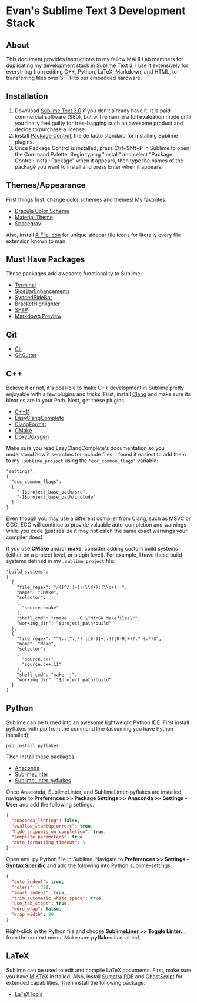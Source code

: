 # Evan's Sublime Text 3 Development Stack

## About

This document provides instructions to my fellow MAHI Lab members for duplicating my development stack in Sublime Text 3. I use it extensively for everything from editing C++, Python, LaTeX, Markdown, and HTML, to transferring files over SFTP to our embedded hardware.

## Installation

1. Download [Sublime Text 3.0](https://www.sublimetext.com/3) if you don't already have it. It is paid commercial software ($80), but will remain in a full evaluation mode until you finally feel guilty for free-bagging such an awesome product and decide to purchase a license.
2. Install [Package Control](https://packagecontrol.io/installation), the de facto standard for installing Sublime plugins.
3. Once Package Control is installed, press Ctrl+Shft+P in Sublime to open the Command Palette. Begin typing "install" and select "Package Control: Install Package" when it appears, then type the names of the package you want to install and press Enter when it appears.

## Themes/Appearance

First things first: change color schemes and themes! My favorites:

- [Dracula Color Scheme](https://draculatheme.com/)
- [Material Theme](https://packagecontrol.io/packages/Material%20Theme)
- [Spacegray](https://packagecontrol.io/packages/Theme%20-%20Spacegray)

Also, install [A File Icon](https://packagecontrol.io/packages/A%20File%20Icon) for unique sidebar file icons for literally every file extension known to man.

## Must Have Packages

These packages add awesome functionality to Sublime:

- [Terminal](https://packagecontrol.io/packages/Terminal)
- [SideBarEnhancements](https://packagecontrol.io/packages/SideBarEnhancements)
- [SyncedSideBar](https://packagecontrol.io/packages/SyncedSideBar)
- [BracketHighlighter](https://packagecontrol.io/packages/BracketHighlighter)
- [SFTP](https://packagecontrol.io/packages/SFTP)
- [Markdown Preview](https://packagecontrol.io/packages/Markdown%20Preview)

## Git

- [Git](https://packagecontrol.io/packages/Git)
- [GitGutter](https://packagecontrol.io/packages/GitGutter)

## C++

Believe it or not, it's possible to make C++ development in Sublime pretty enjoyable with a few plugins and tricks. First, install [Clang](https://clang.llvm.org/) and make sure its binaries are in your Path. Next, get these plugins.

- [C++11](https://packagecontrol.io/packages/C%2B%2B11)
- [EasyClangComplete](https://packagecontrol.io/packages/EasyClangComplete)
- [ClangFormat](https://packagecontrol.io/packages/Clang%20Format)
- [CMake](https://packagecontrol.io/packages/CMake)
- [DoxyDoxygen](https://packagecontrol.io/packages/DoxyDoxygen)

Make sure you read EasyClangComplete's documentation so you understand how it searches for include files. I found it easiest to add them to my ```.sublime_project``` using the ```"ecc_common_flags"``` variable:

```{json}
"settings":
{
  "ecc_common_flags":
  [
    "-I$project_base_path/src",
    "-I$project_base_path/include"
  ]
}
```

Even though you may use a different compiler from Clang, such as MSVC or GCC, ECC will continue to provide valuable auto-completion and warnings while you code (just realize it may not catch the same exact warnings your compiler does)

If you use **CMake** and/or **make**, consider adding custom build systems (either on a project level, or plugin level). For example, I have these build systems defined in my ```.sublime_project``` file:

```{json}
"build_systems":
[
  {
    "file_regex": "/([^/:]+):(\\d+):(\\d+): ",
    "name": "CMake",
    "selector":
    [
      "source.cmake"
    ],
    "shell_cmd": "cmake .. -G \"MinGW Makefiles\"",
    "working_dir": "$project_path/build"
  },
  {
    "file_regex": "^(..[^:]*):([0-9]+):?([0-9]+)?:? (.*)$",
    "name": "Make",
    "selector":
    [
      "source.c++",
      "source.c++.11"
    ],
    "shell_cmd": "make -j",
    "working_dir": "$project_path/build"
  }
]
```


## Python

Sublime can be turned into an awesome lightweight Python IDE. First install pyflakes with pip from the command line (assuming you have Python installed):

```
pip install pyflakes
```

Then install these packages:

- [Anaconda](https://packagecontrol.io/packages/Anaconda)
- [SublimeLinter](https://packagecontrol.io/packages/SublimeLinter)
- [SublimeLinter-pyflakes](https://packagecontrol.io/packages/SublimeLinter-pyflakes)

Once Anaconda, SublimeLinter, and SublimeLinter-pyflakes are installed, navigate to **Preferences >> Package Settings >> Anaconda >> Settings - User** and add the following settings:

```json
{
  "anaconda_linting": false,
  "swallow_startup_errors": true,
  "hide_snippets_on_completion": true,
  "complete_parameters": true,
  "auto_formatting_timeout": 5
}
```

Open any .py Python file in Sublime. Navigate to **Preferences >> Settings - Syntax Specific** and add the following into Python.sublime-settings:

```json
{
  "auto_indent": true,
  "rulers": [79],
  "smart_indent": true,
  "trim_automatic_white_space": true,
  "use_tab_stops": true,
  "word_wrap": false,
  "wrap_width": 80
}
```

Right-click in the Python file and choose **SublimeLiner >> Toggle Linter...** from the context menu. Make sure **pyflakes** is enabled.

## LaTeX

Sublime can be used to edit and compile LaTeX documents. First, make sure you have [MiKTeX](https://miktex.org/) installed. Also, install [Sumatra PDF](https://www.sumatrapdfreader.org/free-pdf-reader.html) and [GhostScript](https://www.ghostscript.com/) for extended capabilities. Then install the following package:

- [LaTeXTools](https://packagecontrol.io/packages/LaTeXTools)
